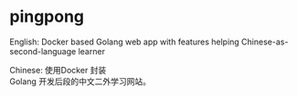 # pingpong
English:
Docker based Golang web app with features helping Chinese-as-second-language learner

Chinese: 
使用Docker 封装\
Golang 开发后段的中文二外学习网站。
